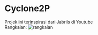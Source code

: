 # Cyclone2P
Projek ini terinspirasi dari Jabrils di Youtube
<br>
Rangkaian:
![rangkaian](https://i.imgur.com/lcjqOF4.png)
